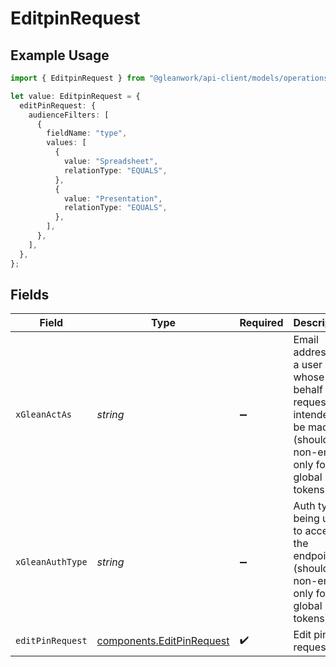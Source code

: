 # EditpinRequest

## Example Usage

```typescript
import { EditpinRequest } from "@gleanwork/api-client/models/operations";

let value: EditpinRequest = {
  editPinRequest: {
    audienceFilters: [
      {
        fieldName: "type",
        values: [
          {
            value: "Spreadsheet",
            relationType: "EQUALS",
          },
          {
            value: "Presentation",
            relationType: "EQUALS",
          },
        ],
      },
    ],
  },
};
```

## Fields

| Field                                                                                                                    | Type                                                                                                                     | Required                                                                                                                 | Description                                                                                                              |
| ------------------------------------------------------------------------------------------------------------------------ | ------------------------------------------------------------------------------------------------------------------------ | ------------------------------------------------------------------------------------------------------------------------ | ------------------------------------------------------------------------------------------------------------------------ |
| `xGleanActAs`                                                                                                            | *string*                                                                                                                 | :heavy_minus_sign:                                                                                                       | Email address of a user on whose behalf the request is intended to be made (should be non-empty only for global tokens). |
| `xGleanAuthType`                                                                                                         | *string*                                                                                                                 | :heavy_minus_sign:                                                                                                       | Auth type being used to access the endpoint (should be non-empty only for global tokens).                                |
| `editPinRequest`                                                                                                         | [components.EditPinRequest](../../models/components/editpinrequest.md)                                                   | :heavy_check_mark:                                                                                                       | Edit pins request                                                                                                        |